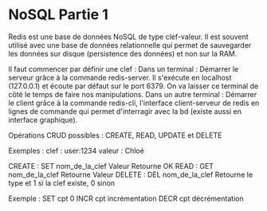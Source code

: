 # NoSQL Partie 1


Redis est une base de données NoSQL de type clef-valeur.
Il est souvent utilisé avec une base de données relationnelle qui permet de sauvegarder les données sur disque (persistence des données) et non sur la RAM.

Il faut commencer par définir une clef :
Dans un terminal :
    Démarrer le serveur grâce à la commande redis-server. Il s'exécute en localhost (127.0.0.1) et écoute par défaut sur le port 6379.
    On va laisser ce terminal de côté le temps de faire nos manipulations.
Dans un autre terminal :
  Démarrer le client grâce à la commande redis-cli, l'interface client-serveur de redis en lignes de commande qui permet d'interragir avec la bd (existe aussi en interface graphique).

  Opérations CRUD possibles : CREATE, READ, UPDATE et DELETE

Exemples :
clef : user:1234
valeur : Chloé

CREATE :
  SET nom_de_la_clef Valeur
  Retourne OK
READ :
  GET nom_de_la_clef
  Retourne Valeur
DELETE :
DEL nom_de_la_clef
  Retourne le type et 1 si la clef existe, 0 sinon

Exemple : 
SET cpt 0
INCR cpt      incrémentation
DECR cpt      décrémentation


